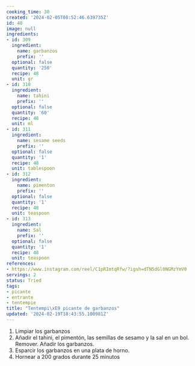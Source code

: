 ```yaml
---
cooking_time: 30
created: '2024-02-05T08:52:46.639735Z'
id: 48
image: null
ingredients:
- id: 309
  ingredient:
    name: garbanzos
    prefix: ''
  optional: false
  quantity: '250'
  recipe: 48
  unit: gr
- id: 310
  ingredient:
    name: tahini
    prefix: ''
  optional: false
  quantity: '60'
  recipe: 48
  unit: ml
- id: 311
  ingredient:
    name: sesame seeds
    prefix: ''
  optional: false
  quantity: '1'
  recipe: 48
  unit: tablespoon
- id: 312
  ingredient:
    name: pimenton
    prefix: ''
  optional: false
  quantity: '1'
  recipe: 48
  unit: teaspoon
- id: 313
  ingredient:
    name: Sal
    prefix: ''
  optional: false
  quantity: '1'
  recipe: 48
  unit: teaspoon
references:
- https://www.instagram.com/reel/C1pRImtqRfw/?igsh=dTN5dGl0NGMzYmV0
servings: 2
status: Tried
tags:
- picante
- entrante
- tentempie
title: "Tentempi\xE9 picante de garbanzos"
updated: '2024-02-19T18:43:55.100981Z'
---
```


1. Limpiar los garbanzos
2. Añadir el tahini, el pimentón, las semillas de sesamo y la sal en un bol. Remover. Añadir los garbanzos.
3. Esparcir los garbanzos en una plata de horno. 
4. Hornear a 200 grados durante 25 minutos
